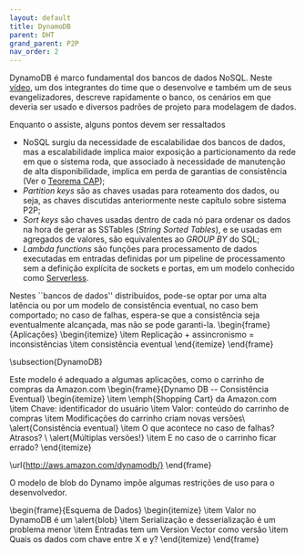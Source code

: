```yaml
---
layout: default
title: DynamoDB
parent: DHT
grand_parent: P2P
nav_order: 2
---
```


DynamoDB é marco fundamental dos bancos de dados NoSQL. Neste [vídeo](https://www.youtube.com/watch?v=HaEPXoXVf2k), um dos integrantes do time que o desenvolve e também um de seus evangelizadores, descreve rapidamente o banco, os cenários em que deveria ser usado e diversos padrões de projeto para modelagem de dados.

Enquanto o assiste, alguns pontos devem ser ressaltados

* NoSQL surgiu da necessidade de escalabilidae dos bancos de dados, mas a escalabilidade implica maior exposição a particionamento da rede em que o sistema roda, que associado à necessidade de manutenção de alta disponibilidade, implica em perda de garantias de consistência (Ver o [Teorema CAP](https://en.wikipedia.org/wiki/CAP_theorem));
* *Partition keys* são as chaves usadas para roteamento dos dados, ou seja, as chaves discutidas anteriormente neste capítulo sobre sistema P2P;
* *Sort keys* são chaves usadas dentro de cada nó para ordenar os dados na hora de gerar as SSTables (*String Sorted Tables*), e se usadas em agregados de valores, são equivalentes ao *GROUP BY* do SQL;
* *Lambda functions*  são funções para processamento de dados executadas em entradas definidas por um pipeline de processamento sem a definição explícita de sockets e portas, em um modelo conhecido como [Serverless](https://en.wikipedia.org/wiki/Serverless_computing).



Nestes ``bancos de dados'' distribuídos, pode-se optar por uma alta latência ou por um modelo de consistência eventual, no caso bem comportado; no caso de falhas, espera-se que a consistência seja eventualmente alcançada, mas não se pode garanti-la.
\begin{frame}{Aplicações}
\begin{itemize}
\item Replicação + assincronismo = inconsistências
\item consistência eventual 
\end{itemize}
\end{frame}

\subsection{DynamoDB}

Este modelo é adequado a algumas aplicações, como o carrinho de compras da Amazon.com
\begin{frame}{Dynamo DB -- Consistência Eventual}
\begin{itemize}
\item \emph{Shopping Cart} da Amazon.com
\item Chave: identificador do usuário
\item Valor: conteúdo do carrinho de compras
\item Modificações do carrinho criam novas versões\\  \alert{Consistência eventual}
\item O que acontece no caso de falhas? Atrasos? \\   \alert{Múltiplas versões!}
\item E no caso de o carrinho ficar errado?
\end{itemize}

\url{http://aws.amazon.com/dynamodb/}
\end{frame}

O modelo de blob do Dynamo impõe algumas restrições de uso para o desenvolvedor.

\begin{frame}{Esquema de Dados}
\begin{itemize}
\item Valor no DynamoDB é um \alert{blob}
\item Serialização e desserialização é um problema menor
\item Entradas tem um Version Vector como versão
\item Quais os dados com chave entre X e y?
\end{itemize}
\end{frame}
